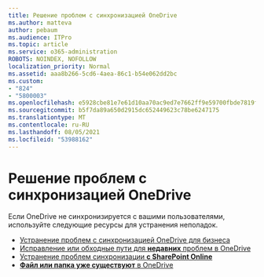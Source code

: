 ```yaml
---
title: Решение проблем с синхронизацией OneDrive
ms.author: matteva
author: pebaum
ms.audience: ITPro
ms.topic: article
ms.service: o365-administration
ROBOTS: NOINDEX, NOFOLLOW
localization_priority: Normal
ms.assetid: aaa8b266-5cd6-4aea-86c1-b54e062dd2bc
ms.custom:
- "824"
- "5800003"
ms.openlocfilehash: e5928cbe81e7e61d10aa70ac9ed7e7662ff9e59700fbde7819f707a1f4b5325d
ms.sourcegitcommit: b5f7da89a650d2915dc652449623c78be6247175
ms.translationtype: MT
ms.contentlocale: ru-RU
ms.lasthandoff: 08/05/2021
ms.locfileid: "53988162"
---
```

# <a name="fix-onedrive-sync-problems"></a>Решение проблем с синхронизацией OneDrive

Если OneDrive не синхронизируется с вашими пользователями, используйте следующие ресурсы для устранения неполадок.

- [Устранение проблем с синхронизацией OneDrive для бизнеса](https://support.microsoft.com/office/207e983e-146d-404c-a994-672ef29e1f90)
- [Исправление или обходные пути для **недавних** проблем в OneDrive](https://support.office.com/article/36110213-f3f6-490d-8cb7-3833539def0b)
- [Устранение проблем синхронизации **с SharePoint Online**](https://support.office.com/article/207e983e-146d-404c-a994-672ef29e1f90)
- [**Файл или папка уже существуют** в OneDrive](https://support.microsoft.com/office/7b8044ad-438d-41db-bbbf-4f66b8890408)
